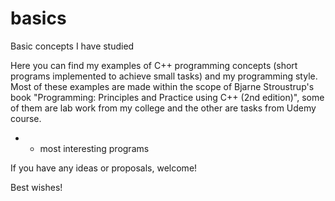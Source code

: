 # basics
Basic concepts I have studied

Here you can find my examples of C++ programming concepts (short programs implemented to achieve small tasks) and my programming style.
Most of these examples are made within the scope of Bjarne Stroustrup's book "Programming: Principles and Practice using C++ (2nd edition)", some of them are lab work from my сollege and the other are tasks from Udemy course.
* - most interesting programs

If you have any ideas or proposals, welcome!

Best wishes!
